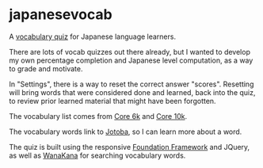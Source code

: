 # japanesevocab
A [vocabulary quiz](https://sharonchoong.github.io/japanesevocab/) for Japanese language learners.

There are lots of vocab quizzes out there already, but I wanted to develop my own percentage completion and Japanese level computation, as a way to grade and motivate.

In "Settings", there is a way to reset the correct answer "scores". Resetting will bring words that were considered done and learned, back into the quiz, to review prior learned material that might have been forgotten.

The vocabulary list comes from [Core 6k](https://www.reddit.com/r/LearnJapanese/comments/s2iop/heres_a_spreadsheet_of_the_6000_most_common/) and [Core 10k](https://community.wanikani.com/t/core-10k-non-wk-sort-by-frequency-spreadsheet/17983).

The vocabulary words link to [Jotoba](https://jotoba.com/), so I can learn more about a word.

The quiz is built using the responsive [Foundation Framework](https://get.foundation/index.html) and JQuery, as well as [WanaKana](https://github.com/WaniKani/WanaKana) for searching vocabulary words.